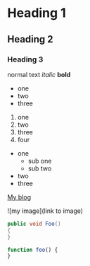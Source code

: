 # Heading 1

## Heading 2

### Heading 3


normal text *italic* **bold**

* one
* two
* three


1. one
1. two
1. three
2. four


* one
   * sub one
   * sub two
* two
* three


[My blog](https://csharp.christiannagel.com)

![my image](link to image)



```csharp
public void Foo() 
{
}
```

```javascript
function foo() {
}
```